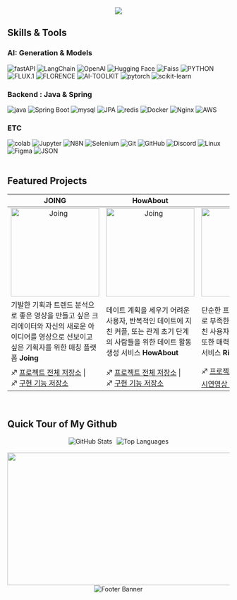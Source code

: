 <div align="center">
  <img src="https://capsule-render.vercel.app/api?type=waving&color=auto&height=150&section=header&text=Wooyong%20Jeong(Woo)" />
  <img src="https://img.shields.io/badge/React-61DAFB?style=flat&logo=React&logoColor=white"/>
</div>

## Skills & Tools

### AI: Generation & Models

<div>
  <img alt="fastAPI" src ="https://img.shields.io/badge/fastapi-009688.svg?&style=for-the-badge&logo=fastapi&logoColor=white"/>
  <img alt="LangChain" src ="https://img.shields.io/badge/langchain-1C3C3C.svg?&style=for-the-badge&logo=langchain&logoColor=white"/>
  <img alt="OpenAI" src ="https://img.shields.io/badge/openai-412991.svg?&style=for-the-badge&logo=openai&logoColor=white"/>
  <img alt="Hugging Face" src ="https://img.shields.io/badge/hugging face-FFD21E.svg?&style=for-the-badge&logo=huggingface&logoColor=white"/>
  <img alt="Faiss" src ="https://img.shields.io/badge/faiss-0866FF.svg?&style=for-the-badge&logo=faiss&logoColor=white"/>
  <img alt="PYTHON" src="https://img.shields.io/badge/python-3776AB.svg?&style=for-the-badge&logo=python&logoColor=white"/>
  <img alt="FLUX.1" src="https://img.shields.io/badge/FLUX.1-4A90E2.svg?&style=for-the-badge"/>
  <img alt="FLORENCE" src="https://img.shields.io/badge/FLORENCE--2-50E3C2.svg?&style=for-the-badge"/>
  <img alt="AI-TOOLKIT" src="https://img.shields.io/badge/AI--TOOLKIT-F5A623.svg?&style=for-the-badge"/>
  <img alt="pytorch" src="https://img.shields.io/badge/PyTorch-EE4C2C?logo=pytorch&logoColor=white&style=for-the-badge">
  <img alt="scikit-learn" src="https://img.shields.io/badge/scikit--learn-F7931E?logo=scikit-learn&logoColor=white&style=for-the-badge">
</div>

### Backend : Java & Spring

<div>
  <img alt="java" src="https://img.shields.io/badge/Java-007396?logo=java&logoColor=white&style=for-the-badge">
  <img alt="Spring Boot" src ="https://img.shields.io/badge/Spring Boot-6DB33F.svg?&style=for-the-badge&logo=springboot&logoColor=white"/>
  <img alt="mysql" src ="https://img.shields.io/badge/mysql-4479A1.svg?&style=for-the-badge&logo=mysql&logoColor=white"/>
  <img alt="JPA" src ="https://img.shields.io/badge/jpa-6DB33F.svg?&style=for-the-badge&logo=jpa&logoColor=white"/>
  <img alt="redis" src="https://img.shields.io/badge/redis-FF4438.svg?&style=for-the-badge&logo=redis&logoColor=white"/>
  <img alt="Docker" src ="https://img.shields.io/badge/Docker-4479A1.svg?&style=for-the-badge&logo=Docker&logoColor=white"/>
  <img alt="Nginx" src ="https://img.shields.io/badge/Nginx-009639.svg?&style=for-the-badge&logo=nginx&logoColor=white"/>
  <img alt="AWS" src ="https://img.shields.io/badge/AWS-232F3E.svg?&style=for-the-badge&logo=amazonwebservices&logoColor=white"/>

</div>

### ETC

<div>
  <img alt="colab" src="https://img.shields.io/badge/Google%20Colab-F9AB00?logo=googlecolab&logoColor=white&style=for-the-badge">
  <img alt="Jupyter" src="https://img.shields.io/badge/Jupyter-F37626?logo=jupyter&logoColor=white&style=for-the-badge">
  <img alt="N8N" src="https://img.shields.io/badge/n8n-EA4B71.svg?&style=for-the-badge&logo=n8n&logoColor=white"/>
  <img alt="Selenium" src ="https://img.shields.io/badge/selenium-43B02A.svg?&style=for-the-badge&logo=selenium&logoColor=white"/>
  <img alt="Git" src ="https://img.shields.io/badge/Git-F05032.svg?&style=for-the-badge&logo=Git&logoColor=white"/>
  <img alt="GitHub" src ="https://img.shields.io/badge/GitHub-181717.svg?&style=for-the-badge&logo=Github&logoColor=white"/>
  <img alt="Discord" src ="https://img.shields.io/badge/Discord-5865F2.svg?&style=for-the-badge&logo=Discord&logoColor=white"/>
  <img alt="Linux" src ="https://img.shields.io/badge/Linux-FCC624.svg?&style=for-the-badge&logo=linux&logoColor=white"/>
  <img alt="Figma" src ="https://img.shields.io/badge/Figma-F24E1E.svg?&style=for-the-badge&logo=figma&logoColor=white"/>
  <img alt="JSON" src ="https://img.shields.io/badge/json-000000.svg?&style=for-the-badge&logo=json&logoColor=white"/>
</div>

<br>

## Featured Projects

<div align="center">

  | **JOING**                                                                                  | **HowAbout**                                                                                  | **RizzPick**                                                                                  |
|-----------------------------------------------------------------------------------------------|-----------------------------------------------------------------------------------------------|-----------------------------------------------------------------------------------------------|
| <div align="center"><img alt="Joing" src="https://avatars.githubusercontent.com/u/183564305?s=96&v=4" width="200" height="200"></div>| <div align="center"><img alt="Joing" src="https://avatars.githubusercontent.com/u/178642647?s=200&v=4" width="200" height="200"></div>| <div align="center"><img alt="Joing" src="https://avatars.githubusercontent.com/u/146961900?s=200&v=4" width="200" height="200"></div>|
|기발한 기획과 트렌드 분석으로 좋은 영상을 만들고 싶은 크리에이터와 자신의 새로운 아이디어를 영상으로 선보이고 싶은 기획자를 위한 매칭 플랫폼 **Joing** | 데이트 계획을 세우기 어려운 사용자, 반복적인 데이트에 지친 커플, 또는 관계 초기 단계의 사람들을 위한 데이트 활동 생성 서비스 **HowAbout**|단순한 프로필과 자기소개만으로 부족한 데이팅 서비스에 지친  사용자를 위한 데이트 계획 또한 매력이 될 수 있는 데이팅 서비스 **RizzPick**|
| ♐ [프로젝트 전체 저장소](https://github.com/KTB-6-Joing) \| ♐ [구현 기능 저장소](https://github.com/KTB-6-Joing/joing-genai-server) | ♐ [프로젝트 전체 저장소](https://github.com/HowwAbout) \| ♐ [구현 기능 저장소](https://github.com/HowwAbout/RAG-API) |♐ [프로젝트 전체 저장소](https://github.com/RizzPick/RizzPick-backend) \| 📽️ [시연영상 링크](https://www.youtube.com/watch?v=mR3F03W4qgc&t=11s) |

</div>


<br>

## Quick Tour of My Github

<div align="center" style="display: flex; justify-content: center; gap: 10px; flex-wrap: wrap;">
  <img src="https://github-readme-stats.vercel.app/api?username=jwywoo&show_icons=true" alt="GitHub Stats">
  <img src="https://github-readme-stats.vercel.app/api/top-langs/?username=jwywoo&layout=compact" alt="Top Languages">
</div>

<br>

<div align="center">
    <a href="https://github.com/devxb/gitanimals">
    <img
      src="https://render.gitanimals.org/farms/jwywoo"
      width="600"
      height="300"
    />
  </a>
</div>

<div align="center">
  <img src="https://capsule-render.vercel.app/api?type=waving&color=auto&height=150&section=footer" alt="Footer Banner">
</div>
